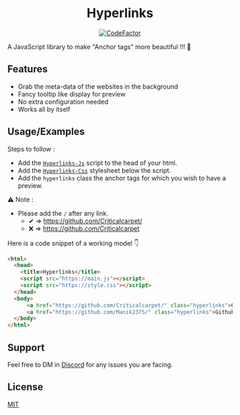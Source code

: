 <h1 align="center">Hyperlinks</h1>  
<div align="center">  
  
[![CodeFactor](https://www.codefactor.io/repository/github/criticalcarpet/hyperlinks/badge)](https://www.codefactor.io/repository/github/criticalcarpet/hyperlinks)  
</div>  

A JavaScript library to make "Anchor tags" more beautiful !!! 💖


## Features

- Grab the meta-data of the websites in the background
- Fancy tooltip like display for preview
- No extra configuration needed
- Works all by itself



## Usage/Examples

Steps to follow : 

- Add the [`Hyperlinks-Js`](https://google.com/) script to the head of your html.
- Add the [`Hyperlinks-Css`](https://google.com/) stylesheet below the script.
- Add the `hyperlinks` class the anchor tags for which you wish to have a preview.

⚠ Note : 
* Please add the `/` after any link.
  * ✔  => https://github.com/Criticalcarpet/  
  * ❌ => https://github.com/Criticalcarpet  

  
Here is a code snippet of a working model 👇

```html
<html>
  <head>
    <title>Hyperlinks</title>
    <script src="https://main.js"></script>
    <script src="https://style.css"></script>
  </head>
  <body>
      <a href="https://github.com/Criticalcarpet/" class="hyperlinks">Github</a>
      <a href="https://github.com/Manik2375/" class="hyperlinks">Github-2</a>
  </body>
</html>
```

## Support

Feel free to DM in [Discord](https://discord.com/channels/@me/436043273069658112) for any issues you are facing.


## License

[MIT](https://choosealicense.com/licenses/mit/)

